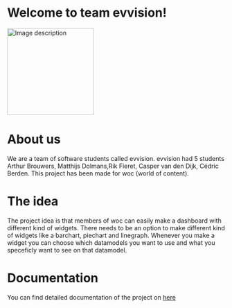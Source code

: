 # Welcome to team evvision!
<img src="https://user-images.githubusercontent.com/124791770/233940995-1d14b19e-7f9a-4ad9-a4af-d464c57a4530.gif" alt="Image description" width="200" height="200">

# About us
We are a team of software students called evvision. evvision had 5 students Arthur Brouwers, Matthijs Dolmans,Rik Fieret, Casper van den Dijk, Cédric Berden. This project has been made for woc (world of content).

# The idea
The project idea is that members of woc can easily make a dashboard with different kind of widgets. There needs to be an option to make different kind of widgets like a barchart, piechart and linegraph. Whenever you make a widget you can choose which datamodels you want to use and what you speceficly want to see on that datamodel.


# Documentation
You can find detailed documentation of the project on [here](https://github.com/wocevv/Documentation)

